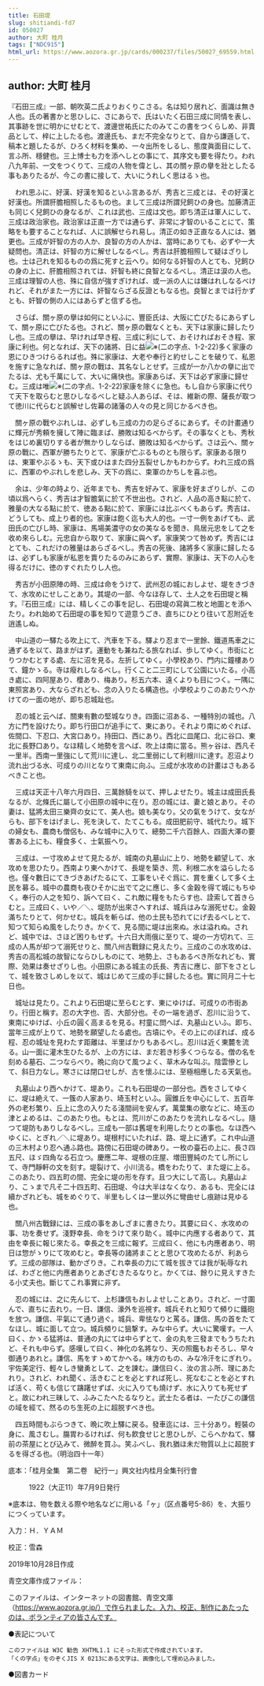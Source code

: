 ```yaml
---
title: 石田堤
slug: shitiandi-fd7
id: 050027
author: 大町 桂月
tags: ["NDC915"]
html_url: https://www.aozora.gr.jp/cards/000237/files/50027_69559.html
---
```


## author: 大町 桂月

『石田三成』一部、朝吹英二氏よりおくりこさる。名は知り居れど、面識は無き人也。氏の著書かと思ひしに、さにあらで、氏はいたく石田三成に同情を表し、其事跡を世に明かにせむとて、渡邊世祐氏にたのみてこの書をつくらしめ、非賣品として、梓に上したる也。渡邊氏も、まだ不完全なりとて、自から謙遜して、稿本と題したるが、ひろく材料を集め、一々出所をしるし、態度眞面目にして、言ふ所、穩健也。三上博士も力を添へしとの事にて、其序文も要を得たり。われ八九年前、一文をつくりて、三成の人物を偉とし、其の關ヶ原の擧を壯としたる事もありたるが、今この書に接して、大いにうれしく思はるゝ也。

　われ思ふに、好漢、好漢を知るといふ言あるが、秀吉と三成とは、その好漢と好漢也。所謂肝膽相照したるもの也。まして三成は所謂兒飼ひの身也。加藤清正も同じく兒飼ひの身なるが、これは武也、三成は文也。即ち清正は軍人にして、三成は政治家也。政治家は正直一方では通らず、非常に才智のいることにて、策略をも要することなれば、人に誤解せられ易し。清正の如き正直なる人には、猶更也。三成が奸智の方の人か、良智の方の人かは、當時にありても、必ずや一大疑問也。清正は、奸智の方に解せしなるべし。秀吉は肝膽相照して疑はざりし也。士は己れを知るものの爲に死すと云へり。如何なる奸智の人とても、兒飼ひの身の上に、肝膽相照されては、奸智も終に良智となるべし。清正は涙の人也。三成は理智の人也、殊に自信が強すぎければ、或一派の人には嫌はれしなるべけれど、それがまた一方には、奸智ならざる反證ともなる也。良智とまでは行かずとも、奸智の側の人にはあらずと信ずる也。

　さらば、關ヶ原の擧は如何にといふに、豐臣氏は、大阪に亡びたるにあらずして、關ヶ原に亡びたる也。されど、關ヶ原の戰なくとも、天下は家康に歸したりし也。三成の擧は、早ければ早き程、三成に利にして、おそければおそき程、家康に利也。何となれば、天下の諸將、日に益![※(二の字点、1-2-22)](https://www.aozora.gr.jp/cards/000237/files/../../../gaiji/1-02/1-02-22.png)多く家康の恩にひきつけらるれば也。殊に家康は、大老や奉行と約せしことを破りて、私恩を施すに急なれば、關ヶ原の戰は、其名なしとせず。三成が一か八かの擧に出でたるは、尤も千萬にして、大いに痛快也。家康あらば、天下は必ず家康に歸せむ。三成は唯![※(二の字点、1-2-22)](https://www.aozora.gr.jp/cards/000237/files/../../../gaiji/1-02/1-02-22.png)家康を除くに急也。もし自から家康に代りて天下を取らむと思ひしなるべしと疑ふ人あらば、そは、維新の際、薩長が取つて徳川に代らむと誤解せし佐幕の諸藩の人々の見と同じかるべき也。

　關ヶ原の戰やぶれしは、必ずしも三成の力の足らざるにあらず。その計畫通りに輝元が秀頼を擁して陣に臨まば、勝敗は知るべからず。その事なくとも、秀秋をはじめ裏切りする者が無かりしならば、勝敗は知るべからず。さは云へ、關ヶ原の戰に、西軍が勝ちたりとて、家康が亡ぶるものとも限らず。家康ある限りは、東軍やぶるゝも、天下或ひはまた四分五裂せしかもわからず。われ三成の爲に、西軍のやぶれしを悲しみ、天下の爲に、束軍のかちしを喜ぶ也。

　余は、少年の時より、近年までも、秀吉を好みて、家康を好まざりしが、この頃以爲へらく、秀吉は才智膽氣に於て不世出也。されど、人品の高き點に於て、雅量の大なる點に於て、徳ある點に於て、家康には比ぶべくもあらず。秀吉は、どうしても、成上り者的也。家康は飽く迄も大人的也。一寸一例をあげても、武田氏の亡びし時、家康は、馬場美濃守の女の美なるを聞き、鳥居元忠をして之を收め來らしむ。元忠自から取りて、家康に與へず。家康笑つて咎めず。秀吉にはとても、これだけの雅量はあらざるべし。秀吉の死後、諸將多く家康に歸したるは、必ずしも家康が私恩を賣りたるのみにあらず、實際、家康は、天下の人心を得るだけに、徳のすぐれたりし人也。

　秀吉が小田原陣の時、三成は命をうけて、武州忍の城におしよせ、堤をきづきて、水攻めにせしことあり。其堤の一部、今なほ存して、土人之を石田堤と稱す。『石田三成』には、精しくこの事を記し、石田堤の寫眞二枚と地圖とを添へたり。われ始めて石田堤の事を知りて遊意うごき、直ちにひとり往いて忍附近を逍遙しぬ。

　中山道の一驛たる吹上にて、汽車を下る。驛より忍まで一里餘、鐵道馬車之に通ずるを以て、路まがはず。運動をも兼ねたる旅なれば、歩してゆく。市街にとりつかむとする處、左に沼を見る。左折してゆく。小學校あり、門内に鐘樓ありて、鐘かゝる。寺は癈れしなるべし。行くこと二三町にして公園にいたる。小高き處に、四阿屋あり、櫻あり、梅あり。杉五六本、遠くよりも目につく。一隅に東照宮あり、大ならざれども、念の入りたる構造也。小學校よりこのあたりへかけての一面の地が、即ち忍城趾也。

　忍の城と云へば、關東有數の堅城なりき。四面に沼ある、一種特別の城也。八方に門を設けたり。即ち行田口が追手にて、東にあり。それより南にめぐれば、佐間口、下忍口、大宮口あり。持田口、西にあり。西北に皿尾口、北に谷口、東北に長野口あり。なほ精しく地勢を言へば、吹上は南に當る。熊ヶ谷は、西凡そ一里半。西南一里強にして荒川に達し、北二里弱にして利根川に達す。忍沼より流れ出づる水、可成りの川となりて東南に向ふ。三成が水攻めの計畫はさもあるべきこと也。

　三成は天正十八年六月四日、三萬餘騎を以て、押しよせたり。城主は成田氏長なるが、北條氏に屬して小田原の城中に在り。忍の城には、妻と娘とあり。その妻は、猛將太田三樂齊の女にて、美人也。娘も美なり。父の氣をうけて、女ながらも、部下をはげまし、死を決して、たてこもる。成田肥前守、城代たり。城下の婦女も、農商も僧侶も、みな城中に入りて、總勢二千六百餘人、四面大澤の要害ある上にも、糧食多く、士氣振へり。

　三成は、一寸攻めよせて見たるが、城南の丸墓山に上り、地勢を顧望して、水攻めを思ひたり。西南より東へかけて、長堤を築き、荒、利根二水を溢らしたる也。僅々數日にてきづきあげたるにて、工事をいそぐ爲に、賞を重くして多く土民を募る。城中の農商も夜ひそかに出でて之に應じ、多く金穀を得て城にもちゆく。奉行の人之を知り、訴へて曰く、これ敵に糧をもたらす也、詮索して首きらむと。三成曰く、いや／＼、堤防が出來さへすれば、城兵はみな溺死せむ。金穀滿ちたりとて、何かせむ。城兵を斬らば、他の土民も恐れてにげ去るべしとて、知つて知らぬ風をしたりき。かくて、見る間に堤は出來ぬ。水は溢れぬ。されど、城中では、さほど困りもせず。十六日大雨俄に至りて、堤の一方切れて、三成の人馬が却つて溺死せりと、關八州古戰録に見えたり。三成のこの水攻めは、秀吉の高松城の故智にならひしものにて、地勢上、さもあるべき所なれども、實際、効果は奏せざりし也。小田原にある城主の氏長、秀吉に應じ、部下をさとして、城を致さしめしを以て、城はじめて三成の手に歸したる也。實に同月二十七日也。

　城址は見たり。これより石田堤に至らむとす、東にゆけば、可成りの市街あり。行田と稱す。忍の大字也、否、大部分也。その一端を過ぎ、忍川に沿うて、東南にゆけば、小丘の圓く高まるを見る。村童に問へば、丸墓山といふ。即ち、當年三成が上りて、地勢を願望したる處也。古墳にや。その上にのぼれば、成る程、忍の城址を見わたす距離は、半里ばかりもあるべし。忍川は近く東麓を流る。山一面に灌木生ひたるが、上の方には、まだ若き杉多くつらなる。僧の名を刻める墓石、二つならべり。晩に向ひて風つよく、草木みな叫ぶ。陰雲慘として、斜日力なし。寒さには閉口せしが、古を懷ふには、至極相應したる天氣也。

　丸墓山より西へかけて、堤あり。これも石田堤の一部分也。西をさしてゆくに、堤は絶えて、一簇の人家あり、埼玉村といふ。圓錐丘を中心にして、五百年外の老杉繁り、丘上に念の入りたる淺間祠を安んず。萬葉集の歌などに、埼玉の津とよめるは、このあたり也。もとは、荒川がこのあたりを流れしなるべし。隨つて堤防もありしなるべし。三成も一部は舊堤を利用したりとの事也。なほ西へゆくに、とぎれ／＼に堤あり。堤根村にいたれば、路、堤上に通ず。これ中山道の三木村より忍へ通ふ路也。路傍に石田堤の碑あり。一枚の臺石の上に、長さ四五尺、ほゞ四角なる石立つ。慶應二年、堤根の庄屋、増田豐純のたてし所にして、寺門靜軒の文を刻す。堤裂けて、小川流る。橋をわたりて、また堤に上る。このあたり、四五町の間、完全に堤の形を存す。且つ大にして高し。丸墓山より、こゝまで凡そ二十四五町、石田堤、今は大半はなくなり、あるも、完全には續かざれども、城をめぐりて、半里もしくは一里以外に彎曲せし痕跡は見ゆる也。

　關八州古戰録には、三成の事をあしざまに書きたり。其要に曰く、水攻めの事、功を奏せず。淺野幸長、命をうけて來り助く。城中に内應する者ありて、其由を幸長に報じ來たる。幸長之を三成に報ず。三成曰く、他にも内應者あり、明日は惣がゝりにて攻めむと。幸長等の諸將まことと思ひて攻めたるが、利あらず。三成の部隊は、動かざりき。これ幸長の力にて城を拔きては我が恥辱なれば、わざと他に内應者ありとあざむきたるなりと。かくては、餘りに見えすきたる小丈夫也。斷じてこれ事實に非ず。

　忍の城には、之に先んじて、上杉謙信もおしよせしことあり。されど、一寸圍んで、直ちに去れり。一日、謙信、濠外を巡視す。城兵それと知りて頻りに鐵砲を放つ。謙信、平氣にて通り過ぐ。城兵、卑怯なりと罵る。謙信、馬の首をたてなほし、城に面して立つ。城兵頻りに狙撃す。みな中らず。大いに驚嘆す。一人曰く、かゝる猛將は、普通の丸にては中らずとて、金の丸を三發までもうちたれど、それも中らず。感嘆して曰く、神化の名將なり、天の照鑑もおそろし、早々御通りあれと。謙信、馬をすゝめてかへる。味方のもの、みな冷汗をにぎれり。宇佐美定行、輕々しき蠻勇として、之を諫む。謙信曰く、汝の言ふ所、理にあたれり。されど、われ聞く、活きむことを必とすれば死し、死なむことを必とすれば活く、苟くも信じて躊躇せずば、火に入りても燒けず、水に入りても死せずと。故にわれ三昧して、ふみこたへたるなりと。武士たる者は、一たびこの謙信の域を經て、然るのち生死の上に超脱すべき也。

　四五時間もぶらつきて、晩に吹上驛に戻る。發車迄には、三十分あり。輕裝の身に、風さむし。膓胃わるければ、何も飮食せじと思ひしが、こらへかねて、驛前の茶屋にとび込みて、微醉を買ふ。笑ふべし、我れ猶ほ未だ物質以上に超脱するを得ざる也。（明治四十一年）













底本：「桂月全集　第二卷　紀行一」興文社内桂月全集刊行會

　　　1922（大正11）年7月9日発行

※底本は、物を数える際や地名などに用いる「ヶ」（区点番号5-86）を、大振りにつくっています。

入力：Ｈ．ＹＡＭ

校正：雪森

2019年10月28日作成

青空文庫作成ファイル：

このファイルは、インターネットの図書館、青空文庫（https://www.aozora.gr.jp/）で作られました。入力、校正、制作にあたったのは、ボランティアの皆さんです。











●表記について


	このファイルは W3C 勧告 XHTML1.1 にそった形式で作成されています。
	「くの字点」をのぞくJIS X 0213にある文字は、画像化して埋め込みました。







●図書カード